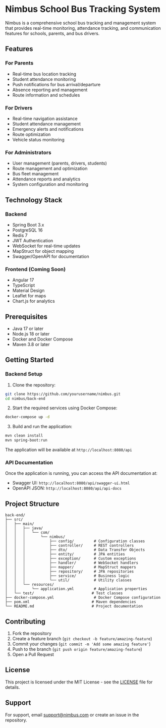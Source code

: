# Nimbus School Bus Tracking System

Nimbus is a comprehensive school bus tracking and management system that provides real-time monitoring, attendance tracking, and communication features for schools, parents, and bus drivers.

## Features

### For Parents
- Real-time bus location tracking
- Student attendance monitoring
- Push notifications for bus arrival/departure
- Absence reporting and management
- Route information and schedules

### For Drivers
- Real-time navigation assistance
- Student attendance management
- Emergency alerts and notifications
- Route optimization
- Vehicle status monitoring

### For Administrators
- User management (parents, drivers, students)
- Route management and optimization
- Bus fleet management
- Attendance reports and analytics
- System configuration and monitoring

## Technology Stack

### Backend
- Spring Boot 3.x
- PostgreSQL 16
- Redis 7
- JWT Authentication
- WebSocket for real-time updates
- MapStruct for object mapping
- Swagger/OpenAPI for documentation

### Frontend (Coming Soon)
- Angular 17
- TypeScript
- Material Design
- Leaflet for maps
- Chart.js for analytics

## Prerequisites

- Java 17 or later
- Node.js 18 or later
- Docker and Docker Compose
- Maven 3.8 or later

## Getting Started

### Backend Setup

1. Clone the repository:
```bash
git clone https://github.com/yourusername/nimbus.git
cd nimbus/back-end
```

2. Start the required services using Docker Compose:
```bash
docker-compose up -d
```

3. Build and run the application:
```bash
mvn clean install
mvn spring-boot:run
```

The application will be available at `http://localhost:8080/api`

### API Documentation

Once the application is running, you can access the API documentation at:
- Swagger UI: `http://localhost:8080/api/swagger-ui.html`
- OpenAPI JSON: `http://localhost:8080/api/api-docs`

## Project Structure

```
back-end/
├── src/
│   ├── main/
│   │   ├── java/
│   │   │   └── com/
│   │   │       └── nimbus/
│   │   │           ├── config/         # Configuration classes
│   │   │           ├── controller/     # REST controllers
│   │   │           ├── dto/            # Data Transfer Objects
│   │   │           ├── entity/         # JPA entities
│   │   │           ├── exception/      # Custom exceptions
│   │   │           ├── handler/        # WebSocket handlers
│   │   │           ├── mapper/         # MapStruct mappers
│   │   │           ├── repository/     # JPA repositories
│   │   │           ├── service/        # Business logic
│   │   │           └── util/           # Utility classes
│   │   └── resources/
│   │       └── application.yml         # Application properties
│   └── test/                          # Test classes
├── docker-compose.yml                  # Docker Compose configuration
├── pom.xml                            # Maven dependencies
└── README.md                          # Project documentation
```

## Contributing

1. Fork the repository
2. Create a feature branch (`git checkout -b feature/amazing-feature`)
3. Commit your changes (`git commit -m 'Add some amazing feature'`)
4. Push to the branch (`git push origin feature/amazing-feature`)
5. Open a Pull Request

## License

This project is licensed under the MIT License - see the [LICENSE](LICENSE) file for details.

## Support

For support, email support@nimbus.com or create an issue in the repository. 
